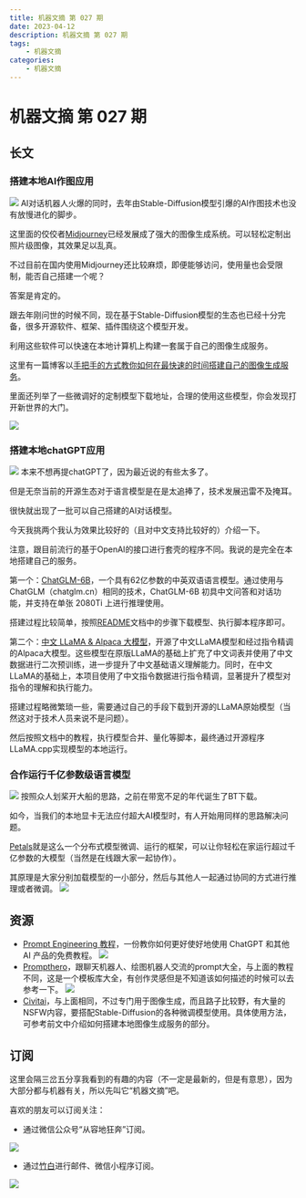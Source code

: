 ```yaml
---
title: 机器文摘 第 027 期
date: 2023-04-12
description: 机器文摘 第 027 期
tags:
    - 机器文摘
categories:
    - 机器文摘
---
```

# 机器文摘 第 027 期
## 长文
### 搭建本地AI作图应用
![](2023-04-04-13-51-53.png)
AI对话机器人火爆的同时，去年由Stable-Diffusion模型引爆的AI作图技术也没有放慢进化的脚步。

这里面的佼佼者[Midjourney](https://zh.wikipedia.org/zh-cn/Midjourney)已经发展成了强大的图像生成系统。可以轻松定制出照片级图像，其效果足以乱真。

不过目前在国内使用Midjourney还比较麻烦，即便能够访问，使用量也会受限制，能否自己搭建一个呢？

答案是肯定的。

跟去年刚问世的时候不同，现在基于Stable-Diffusion模型的生态也已经十分完备，很多开源软件、框架、插件围绕这个模型开发。

利用这些软件可以快速在本地计算机上构建一套属于自己的图像生成服务。

这里有一篇博客以[手把手的方式教你如何在最快速的时间搭建自己的图像生成服务](https://www.freedidi.com/8474.html)。

里面还列举了一些微调好的定制模型下载地址，合理的使用这些模型，你会发现打开新世界的大门。

![](2023-04-04-14-02-07.png)

### 搭建本地chatGPT应用
![](2023-04-04-14-08-25.png)
本来不想再提chatGPT了，因为最近说的有些太多了。

但是无奈当前的开源生态对于语言模型是在是太追捧了，技术发展迅雷不及掩耳。

很快就出现了一批可以自己搭建的AI对话模型。

今天我挑两个我认为效果比较好的（且对中文支持比较好的）介绍一下。

注意，跟目前流行的基于OpenAI的接口进行套壳的程序不同。我说的是完全在本地搭建自己的服务。

第一个：[ChatGLM-6B](https://chatglm.cn/blog)，一个具有62亿参数的中英双语语言模型。通过使用与 ChatGLM（chatglm.cn）相同的技术，ChatGLM-6B 初具中文问答和对话功能，并支持在单张 2080Ti 上进行推理使用。

搭建过程比较简单，按照[README](https://github.com/THUDM/ChatGLM-6B/blob/main/README.md)文档中的步骤下载模型、执行脚本程序即可。

第二个：[中文 LLaMA & Alpaca 大模型](https://github.com/ymcui/Chinese-LLaMA-Alpaca)，开源了中文LLaMA模型和经过指令精调的Alpaca大模型。这些模型在原版LLaMA的基础上扩充了中文词表并使用了中文数据进行二次预训练，进一步提升了中文基础语义理解能力。同时，在中文LLaMA的基础上，本项目使用了中文指令数据进行指令精调，显著提升了模型对指令的理解和执行能力。

搭建过程略微繁琐一些，需要通过自己的手段下载到开源的LLaMA原始模型（当然这对于技术人员来说不是问题）。

然后按照文档中的教程，执行模型合并、量化等脚本，最终通过开源程序LLaMA.cpp实现模型的本地运行。

### 合作运行千亿参数级语言模型
![](2023-04-04-14-22-47.png)
按照众人划桨开大船的思路，之前在带宽不足的年代诞生了BT下载。

如今，当我们的本地显卡无法应付超大AI模型时，有人开始用同样的思路解决问题。

[Petals](https://petals.ml/)就是这么一个分布式模型微调、运行的框架，可以让你轻松在家运行超过千亿参数的大模型（当然是在线跟大家一起协作）。

其原理是大家分别加载模型的一小部分，然后与其他人一起通过协同的方式进行推理或者微调。
![](2023-04-04-14-27-18.png)

## 资源
- [Prompt Engineering 教程](https://learningprompt.wiki/)，一份教你如何更好使好地使用 ChatGPT 和其他 AI 产品的免费教程。
  ![](2023-04-04-14-43-13.png)
- [Prompthero](https://prompthero.com/)，跟聊天机器人、绘图机器人交流的prompt大全，与上面的教程不同，这是一个模板库大全，有创作灵感但是不知道该如何描述的时候可以去参考一下。
  ![](2023-04-04-14-45-46.png)
- [Civitai](https://civitai.com/)，与上面相同，不过专门用于图像生成，而且路子比较野，有大量的NSFW内容，要搭配Stable-Diffusion的各种微调模型使用。具体使用方法，可参考前文中介绍如何搭建本地图像生成服务的部分。


## 订阅
这里会隔三岔五分享我看到的有趣的内容（不一定是最新的，但是有意思），因为大部分都与机器有关，所以先叫它“机器文摘”吧。

喜欢的朋友可以订阅关注：

- 通过微信公众号“从容地狂奔”订阅。

![](../weixin.jpg)

- 通过[竹白](https://zhubai.love/)进行邮件、微信小程序订阅。

![](../zhubai.jpg)